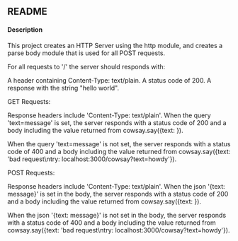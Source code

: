 ## **README**

#### **Description**

This project creates an HTTP Server using the http module, and
creates a parse body module that is used for all POST requests.

For all requests to '/' the server should responds with:

A header containing Content-Type: text/plain.
A status code of 200.
A response with the string "hello world".


GET Requests:

Response headers include 'Content-Type: text/plain'.
When the query 'text=message' is set, the server responds with a status code of 200 and a body including the value returned from cowsay.say({text: <querystring text>}).

When the query 'text=message' is not set, the server responds with a status code of 400 and a body including the value returned from cowsay.say({text: 'bad request\ntry: localhost:3000/cowsay?text=howdy'}).


POST Requests:

Response headers include 'Content-Type: text/plain'.
When the json '{text: message}' is set in the body, the server responds with a status code of 200 and a body including the value returned from cowsay.say({text: <querystring text>}).

When the json '{text: message}' is not set in the body, the server responds with a status code of 400 and a body including the value returned from cowsay.say({text: 'bad request\ntry: localhost:3000/cowsay?text=howdy'}).
